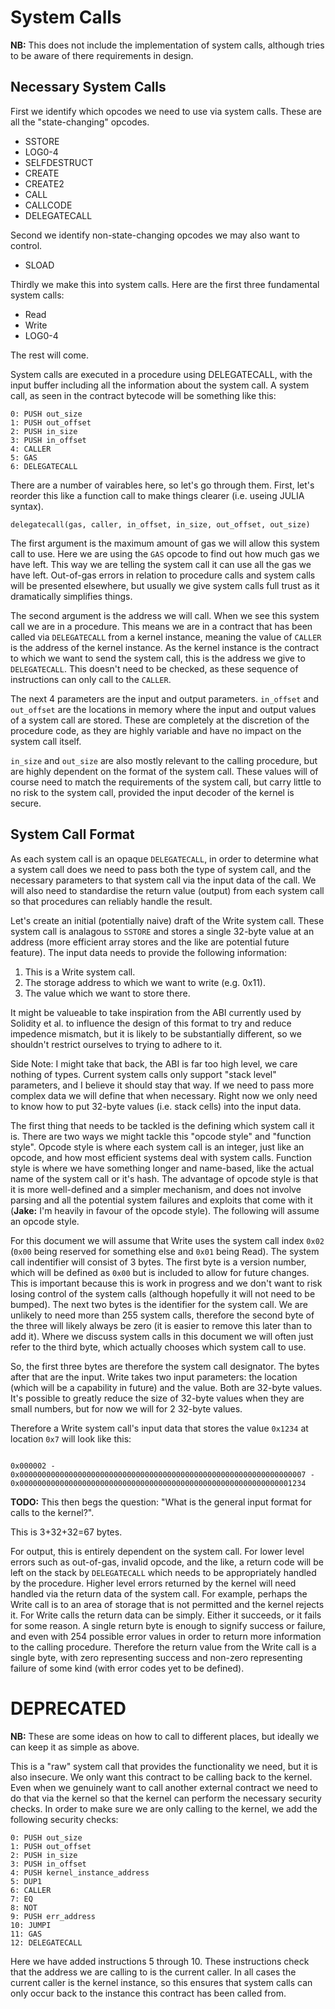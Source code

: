 # System Calls

**NB:** This does not include the implementation of system calls, although tries
to be aware of there requirements in design.

## Necessary System Calls

First we identify which opcodes we need to use via system calls. These are all
the "state-changing" opcodes.

- SSTORE
- LOG0-4
- SELFDESTRUCT
- CREATE
- CREATE2
- CALL
- CALLCODE
- DELEGATECALL

Second we identify non-state-changing opcodes we may also want to control.

- SLOAD

Thirdly we make this into system calls. Here are the first three fundamental
system calls:

- Read
- Write
- LOG0-4

The rest will come.

System calls are executed in a procedure using DELEGATECALL, with the input
buffer including all the information about the system call. A system call, as
seen in the contract bytecode will be something like this:

```
0: PUSH out_size
1: PUSH out_offset
2: PUSH in_size
3: PUSH in_offset
4: CALLER
5: GAS
6: DELEGATECALL
```

There are a number of vairables here, so let's go through them. First, let's
reorder this like a function call to make things clearer (i.e. useing JULIA
syntax).

```
delegatecall(gas, caller, in_offset, in_size, out_offset, out_size)
```

The first argument is the maximum amount of gas we will allow this system call
to use. Here we are using the `GAS` opcode to find out how much gas we have
left. This way we are telling the system call it can use all the gas we have
left. Out-of-gas errors in relation to procedure calls and system calls will be
presented elsewhere, but usually we give system calls full trust as it
dramatically simplifies things.

The second argument is the address we will call. When we see this system call we
are in a procedure. This means we are in a contract that has been called via
`DELEGATECALL` from a kernel instance, meaning the value of `CALLER` is the
address of the kernel instance. As the kernel instance is the contract to which
we want to send the system call, this is the address we give to `DELEGATECALL`.
This doesn't need to be checked, as these sequence of instructions can only call
to the `CALLER`.

The next 4 parameters are the input and output parameters. `in_offset` and
`out_offset` are the locations in memory where the input and output values of a
system call are stored. These are completely at the discretion of the procedure
code, as they are highly variable and have no impact on the system call itself.

`in_size` and `out_size` are also mostly relevant to the calling procedure, but
are highly dependent on the format of the system call. These values will of
course need to match the requirements of the system call, but carry little to no
risk to the system call, provided the input decoder of the kernel is secure.

## System Call Format

As each system call is an opaque `DELEGATECALL`, in order to determine what a
system call does we need to pass both the type of system call, and the necessary
parameters to that system call via the input data of the call. We will also need
to standardise the return value (output) from each system call so that
procedures can reliably handle the result.

Let's create an initial (potentially naive) draft of the Write system call.
These system call is analagous to `SSTORE` and stores a single 32-byte value at
an address (more efficient array stores and the like are potential future
feature). The input data needs to provide the following information:

1. This is a Write system call.
2. The storage address to which we want to write (e.g. 0x11).
3. The value which we want to store there.

It might be valueable to take inspiration from the ABI currently used by
Solidity et al. to influence the design of this format to try and reduce
impedence mismatch, but it is likely to be substantially different, so we
shouldn't restrict ourselves to trying to adhere to it.

Side Note: I might take that back, the ABI is far too high level, we care
nothing of types. Current system calls only support "stack level" parameters,
and I believe it should stay that way. If we need to pass more complex data we
will define that when necessary. Right now we only need to know how to put
32-byte values (i.e. stack cells) into the input data.

The first thing that needs to be tackled is the defining which system call it
is. There are two ways we might tackle this "opcode style" and "function style".
Opcode style is where each system call is an integer, just like an opcode, and
how most efficient systems deal with system calls. Function style is where we
have something longer and name-based, like the actual name of the system call or
it's hash. The advantage of opcode style is that it is more well-defined and a
simpler mechanism, and does not involve parsing and all the potential system
failures and exploits that come with it (**Jake:** I'm heavily in favour of the
opcode style). The following will assume an opcode style.

For this document we will assume that Write uses the system call index `0x02`
(`0x00` being reserved for something else and `0x01` being Read). The system
call indentifier will consist of 3 bytes. The first byte is a version number,
which will be defined as `0x00` but is included to allow for future changes.
This is important because this is work in progress and we don't want to risk
losing control of the system calls (although hopefully it will not need to be
bumped). The next two bytes is the identifier for the system call. We are
unlikely to need more than 255 system calls, therefore the second byte of the
three will likely always be zero (it is easier to remove this later than to add
it). Where we discuss system calls in this document we will often just refer to
the third byte, which actually chooses which system call to use.

So, the first three bytes are therefore the system call designator. The bytes
after that are the input. Write takes two input parameters: the location (which
will be a capability in future) and the value. Both are 32-byte values. It's
possible to greatly reduce the size of 32-byte values when they are small
numbers, but for now we will for 2 32-byte values.

Therefore a Write system call's input data that stores the value `0x1234` at location `0x7` will look like this:

```

0x000002 - 0x0000000000000000000000000000000000000000000000000000000000000007 - 0x0000000000000000000000000000000000000000000000000000000000001234
```

**TODO:** This then begs the question: "What is the general input format for
calls to the kernel?".

This is 3+32+32=67 bytes.

For output, this is entirely dependent on the system call. For lower level
errors such as out-of-gas, invalid opcode, and the like, a return code will be
left on the stack by `DELEGATECALL` which needs to be appropriately handled by
the procedure. Higher level errors returned by the kernel will need handled via
the return data of the system call. For example, perhaps the Write call is to an
area of storage that is not permitted and the kernel rejects it. For Write calls
the return data can be simply. Either it succeeds, or it fails for some reason.
A single return byte is enough to signify success or failure, and even with 254
possible error values in order to return more information to the calling
procedure. Therefore the return value from the Write call is a single byte, with
zero representing success and non-zero representing failure of some kind (with
error codes yet to be defined).

# DEPRECATED

**NB:** These are some ideas on how to call to different places, but ideally we
can keep it as simple as above.

This is a "raw" system call that provides the functionality we need, but it is
also insecure. We only want this contract to be calling back to the kernel. Even
when we genuinely want to call another external contract we need to do that via
the kernel so that the kernel can perform the necessary security checks. In
order to make sure we are only calling to the kernel, we add the following
security checks:

```
0: PUSH out_size
1: PUSH out_offset
2: PUSH in_size
3: PUSH in_offset
4: PUSH kernel_instance_address
5: DUP1
6: CALLER
7: EQ
8: NOT
9: PUSH err_address
10: JUMPI
11: GAS
12: DELEGATECALL
```

Here we have added instructions 5 through 10. These instructions check that the
address we are calling to is the current caller. In all cases the current caller
is the kernel instance, so this ensures that system calls can only occur back to
the instance this contract has been called from.